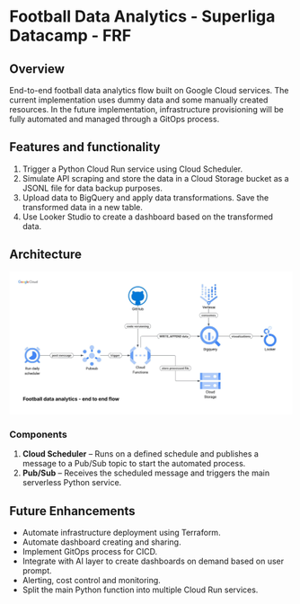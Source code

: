 # Football Data Analytics - Superliga Datacamp - FRF

## Overview

End-to-end football data analytics flow built on Google Cloud services. The current implementation uses dummy data and some manually created resources. In the future implementation, infrastructure provisioning will be fully automated and managed through a GitOps process.

## Features and functionality

1. Trigger a Python Cloud Run service using Cloud Scheduler.
2. Simulate API scraping and store the data in a Cloud Storage bucket as a JSONL file for data backup purposes.
3. Upload data to BigQuery and apply data transformations. Save the transformed data in a new table.
4. Use Looker Studio to create a dashboard based on the transformed data.

## Architecture

![Alt text](data-flow-architecture-latest.jpeg "flow architecture")

### Components

1. **Cloud Scheduler** – Runs on a defined schedule and publishes a message to a Pub/Sub topic to start the automated process.
2. **Pub/Sub** – Receives the scheduled message and triggers the main serverless Python service.


## Future Enhancements

- Automate infrastructure deployment using Terraform.
- Automate dashboard creating and sharing.
- Implement GitOps process for CICD.
- Integrate with AI layer to create dashboards on demand based on user prompt.
- Alerting, cost control and monitoring.
- Split the main Python function into multiple Cloud Run services.